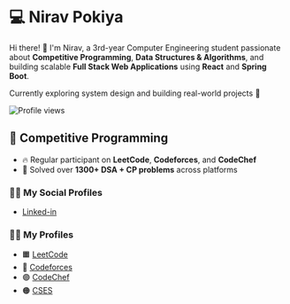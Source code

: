 # 💻 Nirav Pokiya

Hi there! 👋 I'm Nirav, a 3rd-year Computer Engineering student passionate about **Competitive Programming**, **Data Structures & Algorithms**, and building scalable **Full Stack Web Applications** using **React** and **Spring Boot**.

Currently exploring system design and building real-world projects 🚀

![Profile views](https://komarev.com/ghpvc/?username=niravpokiya&color=blue)

## 🏹 Competitive Programming
- 🔥 Regular participant on **LeetCode**, **Codeforces**, and **CodeChef**
- 🧠 Solved over **1300+ DSA + CP problems** across platforms

### 👨‍💻 My Social Profiles
- [Linked-in](https://www.linkedin.com/in/nirav-pokiya/)
  
### 👨‍💻 My Profiles
- 🟧 [LeetCode](https://leetcode.com/Niravpokiya)
- 🔵 [Codeforces](https://codeforces.com/profile/Niravpokiya)
- 🟣 [CodeChef](https://www.codechef.com/users/niravpokiya)
- 🟠 [CSES](https://cses.fi/user/223924)

